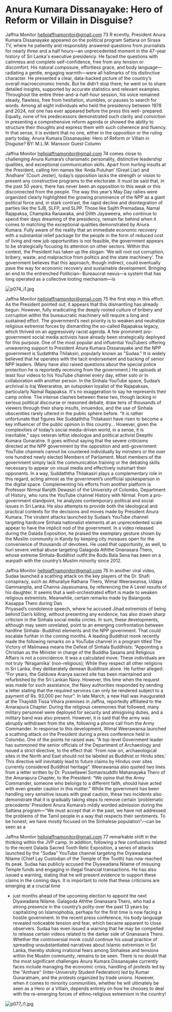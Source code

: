 # Anura Kumara Dissanayake: Hero of Reform or Villain in Disguise?

Jaffna Monitor
hellojaffnamonitor@gmail.com
73
R
ecently, President Anura Kumara 
Dissanayake appeared on the political 
program Sattana on Sirasa TV, where he 
patiently and responsibly answered questions 
from journalists for nearly three and a half 
hours—an unprecedented moment in the 
47-year history of Sri Lanka's executive 
presidency.
He faced the questions with calmness and 
complete self-confidence, free from any 
tension or discomfort. His natural composure, 
effortless grace, and body language—radiating 
a gentle, engaging warmth—were all hallmarks 
of his distinctive character. He presented a 
clear, data-backed picture of the country’s 
overall macroeconomic trends. But he didn’t 
stop there; he went on to share detailed 
insights, supported by accurate statistics and 
relevant examples.
Throughout the entire three-and-a-half-hour 
session, his voice remained steady, flawless, 
free from hesitation, stumbles, or pauses to 
search for words.
Among all eight individuals who held the 
presidency between 1978 and 2024, not one 
has ever appeared before the press this well-
prepared. Equally, none of his predecessors 
demonstrated such clarity and conviction in 
presenting a comprehensive reform agenda or 
showed the ability to structure their thoughts 
and express them with such coherence and 
fluency.
In that sense, it is evident that no one, either 
in the opposition or the ruling party today, 
Anura Kumara 
Dissanayake: Hero 
of Reform or Villain 
in Disguise?
BY: 
M.L.M. Mansoor
Guest Column

Jaffna Monitor
hellojaffnamonitor@gmail.com
74
comes close to challenging Anura Kumara’s 
charismatic personality, distinctive leadership 
qualities, and exceptional communication 
skills.
Apart from hurling insults at the President, 
calling him names like ‘Anda Puluhan’ (Great 
Liar) and ‘Andhare’ (Court Jester), today’s 
opposition lacks the strength or vision to 
present any constructive programs to the 
electorate. It must be said that, in the past 
50 years, there has never been an opposition 
to this weak or this disconnected from the 
people.
The way this year’s May Day rallies were 
organized clearly highlighted the growing 
prominence of the NPP as a giant political 
force and, in stark contrast, the rapid decline 
and disintegration of parties like the SJB, SLFP, 
and SLPP.
Those like Sajith Premadasa, Namal Rajapaksa, 
Champika Ranawaka, and Dilith Jayaweera, 
who continue to spend their days dreaming 
of the presidency, remain far behind when it 
comes to matching the exceptional qualities 
demonstrated by Anura Kumara.
Fully aware of the reality that an immediate 
economic recovery with a substantial relief 
package for the people in the form of reduced 
cost of living and new job opportunities is 
not feasible, the government appears to be 
strategically focusing its attention on other 
sectors.
Within this context, the President has taken 
up the slogan: ‘We will root out corruption, 
bribery, waste, and malpractice from politics 
and the state machinery’. The government 
believes that this approach, though indirect, 
could eventually pave the way for economic 
recovery and sustainable development.
Bringing an end to the entrenched Politician–
Bureaucrat nexus—a system that has long 
operated as a collective looting mechanism—is

![p074_i1.jpg](images_out/017_anura_kumara_dissanayake_hero_of_reform_or_villain/p074_i1.jpg)

Jaffna Monitor
hellojaffnamonitor@gmail.com
75
the first step in this effort. As the President 
pointed out, it appears that this dismantling 
has already begun. However, fully eradicating 
the deeply rooted culture of bribery and 
corruption within the bureaucratic machinery 
will require a long and sustained effort.
The government’s next priority is to weaken 
and neutralize religious extremist forces by 
dismantling the so-called Rajapaksa legacy, 
which thrived on an aggressively racist agenda. 
A few prominent pro-government social 
media activists have already been strategically 
deployed for this purpose.
One of the most popular and influential 
YouTubers offering unwavering support to 
President Anura Kumara Dissanayake and 
the NPP government is Sudaththa Thilaksiri, 
popularly known as "Sudaa." It is widely 
believed that he operates with the tacit 
endorsement and backing of senior NPP 
leaders. (Many have also raised questions 
about the special police protection he is 
reportedly receiving from the government.)
He uploads at least four videos to his 
YouTube channel every day, either solo or in 
collaboration with another person.
In the Sinhala YouTube space, Sudaa’s archrival 
is Iraj Weeraratne, an outspoken loyalist of 
the Rajapaksas, particularly Namal Rajapaksa. 
It's no exaggeration to say he represents their 
camp online. The intense clashes between 
these two, though lacking in serious political 
discourse or reasoned debate, draw tens of 
thousands of viewers through their sharp 
insults, innuendos, and the use of Sinhala 
obscenities rarely uttered in the public sphere 
before.
“It is rather unfortunate that figures like 
Suddaththa Thilakasiri have risen to become 
a key influencer of the public opinion in this 
country... However, given the complexities of 
today’s social media-driven world, in a sense, it 
is inevitable,” says veteran leftist ideologue and 
political activist Deepthi Kumara Gunaratne.
It goes without saying that the severe 
criticisms directed at the NPP government by 
the opposition and anti-government YouTube 
channels cannot be countered individually 
by ministers or the over one hundred newly 
elected Members of Parliament. Most 
members of the government simply lack the 
communication training or the debating skills 
necessary to appear on visual media and 
effectively outsmart their opponents.
In a way, Suddaththa Thilakasiri plays a 
complementary role in this regard, acting 
almost as the government’s unofficial 
spokesperson in the digital space.
Complementing his efforts from another 
platform is Professor Nirmal Ranjith Dewasiri 
of the University of Colombo, Department 
of History, who runs the YouTube channel 
History with Nirmal. From a pro-government 
standpoint, he analyzes contemporary political 
and social issues in Sri Lanka. He also attempts 
to provide both the ideological and practical 
contexts for the decisions and moves made by 
President Anura Kumara.
The virulent attacks launched by Sudaa’s 
YouTube channel targeting hardcore Sinhala 
nationalist elements at an unprecedented 
scale appear to have the implicit nod of the 
government.
In a video released during the Dalada 
Exposition, he praised the exemplary gesture 
shown by the Muslim community in Kandy 
by keeping city mosques open for the 
convenience of thousands of devotees. He used 
that opportunity, as well, to hurl severe verbal 
abuse targeting Galagoda Aththe Gnanasara 
Thero, whose extreme Sinhala-Buddhist outfit 
the Bodu Bala Sena has been on a warpath 
with the country’s Muslim minority since 
2012.

Jaffna Monitor
hellojaffnamonitor@gmail.com
76
In another viral video, Sudaa launched a 
scathing attack on the key players of the 
Dr. Shafi conspiracy, such as Athuraliye 
Rathana Thero, Wimal Weerawansa, Udaya 
Gammanpila, and Channa Jayasumana, by 
referencing the A Level results of his daughter. 
It seems that a well-orchestrated effort is made 
to weaken religious extremists. 
Meanwhile, certain remarks made by 
Balangoda Kasappa Thero during Dan  
Priyasad’s condolence speech, where he 
accused Jihad extremists of being behind 
Dan’s killing, without presenting any evidence, 
has also drawn sharp criticism in the Sinhala 
social media circles.
In sum, these developments, although 
may seem unrelated, point to an emerging 
confrontation between hardline Sinhala-
Buddhist elements and the NPP government. 
That could escalate further in the coming 
months.
A leading Buddhist monk recently made the 
following remarks on a YouTube channel in 
a program titled The Victory of Malimawa 
means the Defeat of Sinhala Buddhists: 
“Appointing a Christian as the Minister in 
charge of the Buddha Sasana and Religious 
Affairs is not a coincidence. It was a calculated 
move. These individuals are not truly 
‘Niragamika’ (non-religious); While they 
respect all other religions in Sri Lanka, they 
deliberately demean Buddhism alone.
He further alleged: “For years, the Galduwa 
Aranya sacred site has been maintained and 
refurbished by the Sri Lankan Navy. However, 
this time when the request was made for such 
assistance, the Navy authorities responded 
by sending a letter stating that the required 
services can only be rendered subject to a 
payment of Rs. 93,000 per hour”.
In late March, a new Hall was inaugurated 
at the Thayiddi Tissa Vihara premises in 
Jaffna, reportedly affiliated to the Amarapura 
Chapter. During the religious ceremonies 
that followed, many military personnel were 
deployed for security and almsgiving duties, 
and a military band was also present. However, 
it is said that the army was abruptly withdrawn 
from the site, following a phone call from the 
Army Commander.
In response to this development, Wimal 
Weerawansa launched a scathing attack on the 
President during a press conference held in 
Colombo. One of the points he raised was: “A 
top-level Government leader has summoned 
the senior officials of the Department of 
Archaeology and issued a strict directive, to 
the effect that: ‘From now on, archaeological 
sites in the North and East should not be 
labeled as Buddhist or Hindu sites.' This 
directive will inevitably lead to future claims 
by Hindus over sites currently considered 
Buddhist heritage”.
Weerawansa also quoted two lines from a 
letter written by Dr. Pussellawel Somavisuddhi 
Mahanayaka Thero of the Amarapura Chapter, 
to the President:
“We opine that the Army Commander, 
someone who belongs to a different faith, 
should have acted with even greater caution in 
this matter.”
While the government has been handling  very 
sensitive issues with great caution, these two 
incidents also demonstrate that it is gradually 
taking steps to remove certain ‘problematic 
precedents’
President Anura Kumara’s mildly worded 
admission during the Sattana program—“We 
must accept that in the past, we have not 
addressed the problems of the Tamil people 
in a way that respects their sentiments. To 
be honest, we have mostly focused on the 
Sinhalese population”—can be seen as a

Jaffna Monitor
hellojaffnamonitor@gmail.com
77
remarkable shift in the thinking within the 
JVP camp.
In addition, following a few confusions related 
to the recent Dalada Sacred Tooth Relic 
Exposition, a series of attacks launched by 
the "Sudaa" YouTube channel targeting the 
Diyawadana Nilame (Chief Lay Custodian 
of the Temple of the Tooth) has now reached 
its peak. Sudaa has publicly accused the 
Diyawadana Nilame of misusing Temple funds 
and engaging in illegal financial transactions. 
He has also issued a warning, stating that he 
will present evidence to support these claims 
in the coming days. It is important to note that 
these criticisms are emerging at a crucial time 
- just months ahead of the upcoming election 
to appoint the next Diyawadana Nilame.
Galagoda Aththe Gnanasara Thero, who 
had a strong presence in the country’s polity 
over the past 13 years by capitalizing on 
Islamophobia, perhaps for the first time is 
now facing a hostile government. In the recent 
press conference, his body language revealed 
noticeable tension and fear, which became 
apparent to close observers.
Sudaa has even issued a warning that he 
may be compelled to release certain videos 
related to the darker side of Gnanasara Thero. 
Whether the controversial monk could 
continue his usual practice of spreading 
unsubstantiated narratives about Islamic 
extremism in Sri Lanka, thereby stoking 
irrational fears among Sinhalese and tensions 
within the Muslim community, remains to be 
seen.
There is no doubt that the most significant 
challenges Anura Kumara Dissanayake 
currently faces include managing the 
economic crisis, handling of protests led 
by the "Anthare" (Inter-University Student 
Federation) led by Kumar Gunaratnam, and 
the protests organized by trade unions.
However, when it comes to minority 
communities, whether he will ultimately be 
seen as a Hero or a Villain, depends entirely on 
how he chooses to deal with the re-emerging 
forces of ethno-religious extremism in the 
country!

![p077_i1.jpg](images_out/017_anura_kumara_dissanayake_hero_of_reform_or_villain/p077_i1.jpg)

